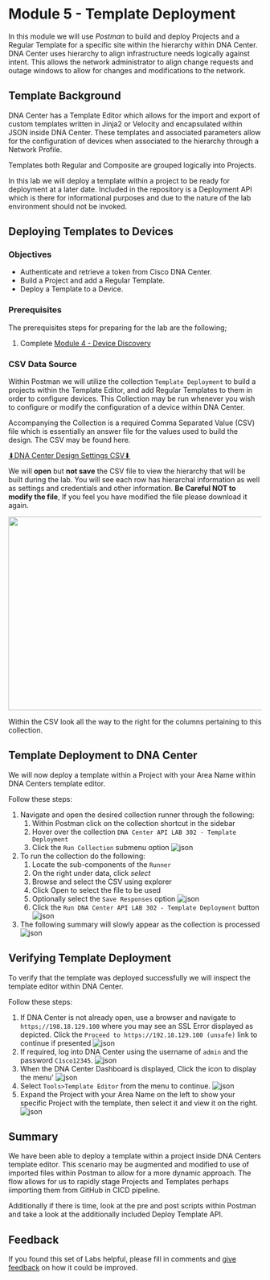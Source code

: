 # Module 5 - Template Deployment
In this module we will use *Postman* to build and deploy Projects and a Regular Template for a specific site within the hierarchy within DNA Center. DNA Center uses hierarchy to align infrastructure needs logically against intent. This allows the network administrator to align change requests and outage windows to allow for changes and modifications to the network.

## Template Background
DNA Center has a Template Editor which allows for the import and export of custom templates written in Jinja2 or Velocity and encapsulated within JSON inside DNA Center. These templates and associated parameters allow for the configuration of  devices when associated to the hierarchy through a Network Profile. 

Templates both Regular and Composite are grouped logically into Projects.

In this lab we will deploy a template within a project to be ready for deployment at a later date. Included in the repository is a Deployment API which is there for informational purposes and due to the nature of the lab environment should not be invoked.

## Deploying Templates to Devices
### Objectives
- Authenticate and retrieve a token from Cisco DNA Center.
- Build a Project and add a Regular Template.
- Deploy a Template to a Device.

### Prerequisites
The prerequisites steps for preparing for the lab are the following;
1. Complete [Module 4 - Device Discovery](./module4-discovery.md)

### CSV Data Source
Within Postman we will utilize the collection `Template Deployment` to build a projects within the Template Editor, and add Regular Templates to them in order to configure devices. This Collection may be run whenever you wish to configure or modify the configuration of a device within DNA Center. 

Accompanying the Collection is a required Comma Separated Value (CSV) file which is essentially an answer file for the values used to build the design. The CSV may be found here. 

<a href="https://minhaskamal.github.io/DownGit/#/home?url=https://github.com/kebaldwi/DNAC-TEMPLATES/tree/master/LABS/LAB9-Rest-API-Orchestration/csv/DNAC-Design-Settings.csv" target="_blank">⬇︎DNA Center Design Settings CSV⬇︎</a>

We will **open** but **not save** the CSV file to view the hierarchy that will be built during the lab. You will see each row has hierarchal information as well as settings and credentials and other information. **Be Careful NOT to modify the file**, If you feel you have modified the file please download it again.

<p align="center"><img src="./images/csv.png" width="800" height="385"></p>

Within the CSV look all the way to the right for the columns pertaining to this collection.

## Template Deployment to DNA Center 
We will now deploy a template within a Project with your Area Name within DNA Centers template editor.

Follow these steps:

1. Navigate and open the desired collection runner through the following:
   1. Within Postman click on the collection shortcut in the sidebar
   2. Hover over the collection `DNA Center API LAB 302 - Template Deployment`
   3. Click the `Run Collection` submenu option
      ![json](./images/Postman-Collection-DeployTemplate.png?raw=true "Import JSON")
2. To run the collection do the following:
   1. Locate the sub-components of the `Runner`
   2. On the right under data, click *select* 
   3. Browse and select the CSV using explorer
   4. Click Open to select the file to be used
   5. Optionally select the `Save Responses` option
      ![json](./images/Postman-Collection-DeployTemplate-Run-CSV.png?raw=true "Import JSON")
   6. Click  the `Run DNA Center API LAB 302 - Template Deployment` button
      ![json](./images/Postman-Collection-DeployTemplate-Runner.png?raw=true "Import JSON")
3. The following summary will slowly appear as the collection is processed
   ![json](./images/Postman-Collection-DeployTemplate-Summary.png?raw=true "Import JSON")

## Verifying Template Deployment 
To verify that the template was deployed successfully we will inspect the template editor within DNA Center.

Follow these steps:

1. If DNA Center is not already open, use a browser and navigate to `https;//198.18.129.100` where you may see an SSL Error displayed as depicted. Click the `Proceed to https://192.18.129.100 (unsafe)` link to continue if presented
![json](./images/DNAC-SSLERROR.png?raw=true "Import JSON")
2. If required, log into DNA Center using the username of `admin` and the password `C1sco12345`.
![json](./images/DNAC-Login.png?raw=true "Import JSON")
3. When the DNA Center Dashboard is displayed, Click the  icon to display the menu'
![json](./images/DNAC-Menu.png?raw=true "Import JSON")
4. Select `Tools>Template Editor` from the menu to continue.
![json](./images/DNAC-Menu-TemplateEditor.png?raw=true "Import JSON")
5. Expand the Project with your Area Name on the left to show your specific Project with the template, then select it and view it on the right.
![json](./images/DNAC-TemplateEditor-DeployTemplate-Verify.gif?raw=true "Import JSON")

## Summary
We have been able to deploy a template within a project inside DNA Centers template editor. This scenario may be augmented and modified to use of imported files within Postman to allow for a more dynamic approach. The flow allows for us to rapidly stage Projects and Templates perhaps iimporting them from GitHub in CICD pipeline. 

Additionally if there is time, look at the pre and post scripts within Postman and take a look at the additionally included Deploy Template API.

## Feedback
If you found this set of Labs helpful, please fill in comments and [give feedback](https://app.smartsheet.com/b/form/f75ce15c2053435283a025b1872257fe) on how it could be improved.